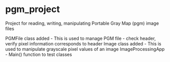 # pgm_project
Project for reading, writing, manipulating Portable Gray Map (pgm) image files

PGMFile class added - This is used to manage PGM file - check header, verify pixel information corresponds to header
Image class added - This is used to manipulate grayscale pixel values of an image
ImageProcessingApp - Main() function to test classes
